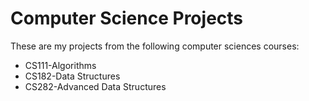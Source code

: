 # Computer Science Projects

These are my projects from the following computer sciences courses: 
- CS111-Algorithms
- CS182-Data Structures
- CS282-Advanced Data Structures
